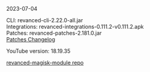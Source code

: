 2023-07-04
  
CLI: revanced-cli-2.22.0-all.jar  
Integrations: revanced-integrations-0.111.2-v0.111.2.apk  
Patches: revanced-patches-2.181.0.jar  
[Patches Changelog](https://github.com/revanced/revanced-patches/releases/tag/v2.181.0)  

YouTube version: 18.19.35  

[revanced-magisk-module repo](https://github.com/j-hc/revanced-magisk-module)
